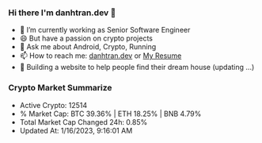 ### Hi there I'm danhtran.dev 👋

- 🔭 I’m currently working as Senior Software Engineer
- 😄 But have a passion on crypto projects
- 💬 Ask me about Android, Crypto, Running 
- 📫 How to reach me: <a href="https://danhtran.dev" target="_blank">danhtran.dev</a> or <a href="Dan-Resume.pdf" target="_blank">My Resume</a>
- 🌱 Building a website to help people find their dream house (updating ...)

### Crypto Market Summarize
- Active Crypto: 12514
- % Market Cap: BTC 39.36% | ETH 18.25% | BNB 4.79%
- Total Market Cap Changed 24h: 0.85%
- Updated At: 1/16/2023, 9:16:01 AM
